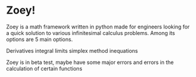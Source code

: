 # Zoey!
Zoey is a math framework written in python made for engineers looking for a quick solution to various infinitesimal calculus problems.
Among its options are 5 main options.

Derivatives
integral
limits
simplex method
inequations

Zoey is in beta test, maybe have some major errors and errors in the calculation of certain functions
